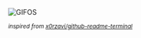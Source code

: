 <div align="justify">
<picture>
    <source media="(prefers-color-scheme: dark)" srcset="https://i.ibb.co/gzP5PpY/output-gif.gif">
    <source media="(prefers-color-scheme: light)" srcset="https://i.ibb.co/gzP5PpY/output-gif.gif">
    <img alt="GIFOS" src="https://i.ibb.co/gzP5PpY/output-gif.gif">
</picture>

<sub><i>inspired from [x0rzavi/github-readme-terminal](https://github.com/x0rzavi/github-readme-terminal)</i></sub>

</div>

<!-- Image deletion URL: https://ibb.co/zG7y7Yd/3d047c625b2b804dd52976edfcbc1cb6 -->